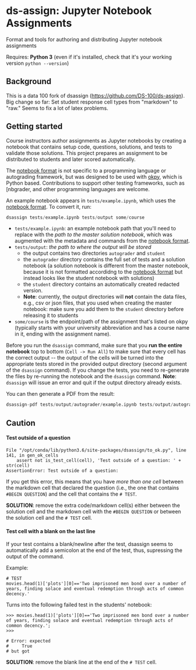 # ds-assign: Jupyter Notebook Assignments
Format and tools for authoring and distributing Jupyter notebook assignments

Requires: **Python 3** (even if it's installed, check that it's your working version `python --version`)

## Background
This is a data 100 fork of dsassign (<https://github.com/DS-100/ds-assign>). 
Big change so far: 
Set student response cell types from "markdown" to "raw." Seems to fix a lot of latex problems.


## Getting started
Course instructors author assignments as Jupyter notebooks by creating a
notebook that contains setup code, questions, solutions, and tests to validate
those solutions. This project prepares an assignment to be distributed to
students and later scored automatically.

The [notebook format](docs/notebook-format.md) is not specific to a programming
language or autograding framework, but was designed to be used with
[okpy](https://github.com/okpy/ok), which is Python based. Contributions to
support other testing frameworks, such as [nbgrader[](), and other programming
languages are welcome.

An example notebook appears in `tests/example.ipynb`, which uses the [notebook
format](docs/notebook-format.md). To convert it, run:

```python
dsassign tests/example.ipynb tests/output some/course
```


* `tests/example.ipynb`: an example notebook path that you'll need to replace with the _path to the master solution notebook_, which was augmented with the metadata and commands from the [notebook format](docs/notebook-format.md).
* `tests/output`: _the path to where the output will be stored_ 
  * the output contains two directories `autograder` and `student`
  * the `autograder` directory contains the full set of tests and a solution notebook (a solution notebook is different from the master notebook, because it is not formatted accordidng to the [notebook format](docs/notebook-format.md) but instead looks like the student notebook with solutions)
  * the `student` directory contains an automatically created redacted version. 
  * **Note**: currently, the output directories will **not** contain the data files, e.g., csv or json files, that you used when creating the master notebook: make sure you add them to the `student` directory before releasing it to students
* `some/course` is the endpoint/path of the assignment that's listed on okpy (typically starts with your university abbreviation and has a course name in it, ending with the assignment name).


Before you run the `dsassign` command, make sure that you **run the entire notebook** top to bottom (`Cell -> Run All`) to make sure that every cell has the correct output -- the output of the cells will be turned into the appropriate tests stored in the provided output directory (second argument of the `dsassign` command). If you change the tests, you need to re-generate the files by re-running the notebook and the `dsassign` command. **Note**: `dsassign` will issue an error and quit if the output directory already exists.




You can then generate a PDF from the result:

```python
dsassign-pdf tests/output/autograder/example.ipynb tests/output/autograder/example.pdf
```


## Caution

#### Test outside of a question

```
File "/opt/conda/lib/python3.6/site-packages/dsassign/to_ok.py", line 141, in gen_ok_cells
    assert not is_test_cell(cell), 'Test outside of a question: ' + str(cell)
AssertionError: Test outside of a question:
```

If you get this error, this means that you have _more than one cell_ between the markdown cell that declared the question (i.e., the one that contains `#BEGIN QUESTION`) and the cell that contains the `# TEST`. 


**SOLUTION**: remove the extra code/markdown cell(s) either between the solution cell and the markdown cell with the `#BEGIN QUESTION` or between the solution cell and the `# TEST` cell.

#### Test cell with a blank on the last line

If your test contains a blank/newline after the test, dsassign seems to automatically add a semicolon at the end of the test, thus, supressing the output of the command.

Example:

```
# TEST
movies.head(1)['plots'][0]=='Two imprisoned men bond over a number of years, finding solace and eventual redemption through acts of common decency.'

```

Turns into the following failed test in the students' notebook:

```
>>> movies.head(1)['plots'][0]=='Two imprisoned men bond over a number of years, finding solace and eventual redemption through acts of common decency.';
>>> 

# Error: expected
#     True
# but got

```

**SOLUTION**: remove the blank line at the end of the `# TEST` cell.
